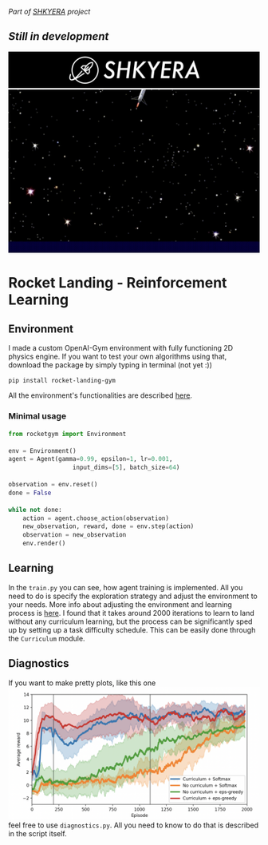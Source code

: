 _Part of [SHKYERA](https://youtu.be/Kb4bNZGqKyE) project_

## _Still in development_

![background](icons/shkyera.png "Shkyera Aerospace")
![Rocket landing](icons/landing_anim.gif)

# Rocket Landing - Reinforcement Learning

## Environment

I made a custom OpenAI-Gym environment with fully functioning 2D physics engine. If you want to test your own algorithms using that, download the package by simply typing in terminal (not yet :))

```
pip install rocket-landing-gym
```

All the environment's functionalities are described [here](url).

### Minimal usage

```python
from rocketgym import Environment

env = Environment()
agent = Agent(gamma=0.99, epsilon=1, lr=0.001,
                  input_dims=[5], batch_size=64)

observation = env.reset()
done = False

while not done:
    action = agent.choose_action(observation)
    new_observation, reward, done = env.step(action)
    observation = new_observation
    env.render()
```

## Learning

In the `train.py` you can see, how agent training is implemented. All you need to do is specify the exploration strategy and adjust the environment to your needs. More info about adjusting the environment and learning process is [here](url). I found that it takes around 2000 iterations to learn to land without any curriculum learning, but the process can be significantly sped up by setting up a task difficulty schedule. This can be easily done through the `Curriculum` module.

## Diagnostics

If you want to make pretty plots, like this one
![pretty plot](icons/pretty_plot.png)
feel free to use `diagnostics.py`. All you need to know to do that is described in the script itself.
